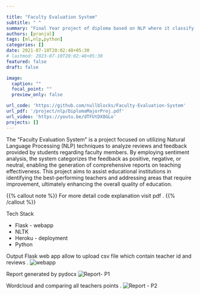 ```yaml
---

title: "Faculty Evaluation System"
subtitle: " "
summary: "Final Year project of diploma based on NLP where it classify faculty reviews based on sentiment and create report using exploratory data analysis"
authors: [pranjal]
tags: [ml,nlp,python]
categories: []
date: 2021-07-10T20:02:48+05:30
# lastmod: 2023-07-10T20:02:48+05:30
featured: false
draft: false

image: 
  caption: ""
  focal_point: ""
  preview_only: false

url_code: 'https://github.com/nullblocks/Faculty-Evaluation-System'
url_pdf: '/project/nlp/DiplomaMajorProj.pdf'
url_video: 'https://youtu.be/dTFUtDX8GLo'
projects: []
---
```

The "Faculty Evaluation System" is a project focused on utilizing Natural Language Processing (NLP) techniques to analyze reviews and feedback provided by students regarding faculty members. By employing sentiment analysis, the system categorizes the feedback as positive, negative, or neutral, enabling the generation of comprehensive reports on teaching effectiveness. This project aims to assist educational institutions in identifying the best-performing teachers and addressing areas that require improvement, ultimately enhancing the overall quality of education.

{{% callout note %}}
For more detail code explanation visit pdf . 
{{% /callout %}}

Tech Stack 
 <ul>
  <li>Flask - webapp</li>
  <li>NLTK</li>
  <li>Heroku - deployment </li>
  <li>Python</li>
</ul> 

Output
Flask web app allow to upload csv file which contain teacher id and reviews . 
![webapp](https://user-images.githubusercontent.com/110848103/240255690-5923cfbc-21a0-40e8-b169-9b8f5c378921.png)

Report generated by pydocx 
![Report- P1](https://user-images.githubusercontent.com/110848103/240255702-0b2da078-fb15-41cc-a3eb-3afea5236f75.png)

Wordcloud and comparing all teachers points .
![Report - P2](https://user-images.githubusercontent.com/110848103/240255714-b90c903b-cb66-447c-9bf2-5384cde1b9ef.png)